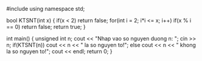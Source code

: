 #include <iostream>
using namespace std;

bool KTSNT(int x)
{
	if(x < 2)
		return false;
	for(int i = 2; i*i <= x; i++)
		if(x % i == 0)
			return false;
	return true;
}

int main()
{
	unsigned int n;
	cout << "Nhap vao so nguyen duong n: ";
	cin >> n;
	if(KTSNT(n))
		cout << n << " la so nguyen to!";
	else
		cout << n << " khong la so nguyen to!";
	cout << endl;
	return 0;
}
